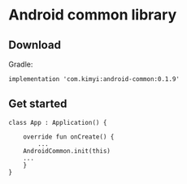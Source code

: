 # Android common library

## Download

Gradle:

```
implementation 'com.kimyi:android-common:0.1.9'
```



## Get started

```
class App : Application() {

    override fun onCreate() {
    	...
	AndroidCommon.init(this)
	...
    }
}
```

